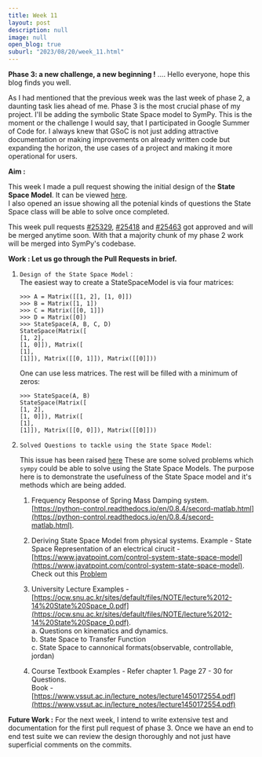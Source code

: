 ```yaml
---
title: Week 11
layout: post
description: null
image: null
open_blog: true
suburl: "2023/08/20/week_11.html"
---
```

**Phase 3: a new challenge, a new beginning !**
.... Hello everyone, hope this blog finds you well.

As I had mentioned that the previous week was the last week of phase 2, a daunting task lies ahead of me. Phase 3 is the most crucial phase of my project. I'll be adding the symbolic State Space model to SymPy. This is the moment or the challenge I would say, that I participated in Google Summer of Code for. I always knew that GSoC is not just adding attractive documentation or making improvements on already written code but expanding the horizon, the use cases of a project and making it more operational for users. 

**Aim :**

This week I made a pull request showing the initial design of the **State Space Model**. It can be viewed [here](https://github.com/sympy/sympy/pull/25473). \
I also opened an issue showing all the potenial kinds of questions the State Space class will be able to solve once completed.

This week pull requests [#25329](https://github.com/sympy/sympy/pull/25329), [#25418](https://github.com/sympy/sympy/pull/25418) and [#25463](https://github.com/sympy/sympy/pull/25463) got approved and will be merged anytime soon. With that a majority chunk of my phase 2 work will be merged into SymPy's codebase. 

**Work : Let us go through the Pull Requests in brief.**
1. `Design of the State Space Model` : \
    The easiest way to create a StateSpaceModel is via four matrices:
    ```
    >>> A = Matrix([[1, 2], [1, 0]])
    >>> B = Matrix([1, 1])
    >>> C = Matrix([[0, 1]])
    >>> D = Matrix([0])
    >>> StateSpace(A, B, C, D)
    StateSpace(Matrix([
    [1, 2],
    [1, 0]]), Matrix([
    [1],
    [1]]), Matrix([[0, 1]]), Matrix([[0]]))
    ```

    One can use less matrices. The rest will be filled with a minimum of zeros:
    ```
    >>> StateSpace(A, B)
    StateSpace(Matrix([
    [1, 2],
    [1, 0]]), Matrix([
    [1],
    [1]]), Matrix([[0, 0]]), Matrix([[0]]))
    ```
2. `Solved Questions to tackle using the State Space Model`:
   
    This issue has been raised [here](https://github.com/sympy/sympy/issues/25502)
       These are some solved problems which `sympy` could be able to solve using the State Space Models. The purpose here is to demonstrate the usefulness of the State Space model and it's methods which are being added.
    
    1. Frequency Response of Spring Mass Damping system.
    [https://python-control.readthedocs.io/en/0.8.4/secord-matlab.html](https://python-control.readthedocs.io/en/0.8.4/secord-matlab.html).
    
    2. Deriving State Space Model from physical systems.
    Example - State Space Representation of an electrical cirucit - [https://www.javatpoint.com/control-system-state-space-model](https://www.javatpoint.com/control-system-state-space-model). \
    Check out this [Problem](https://lpsa.swarthmore.edu/Representations/SysRepSS.html#:~:text=Example%3A%20Direct%20Derivation%20of%20State%20Space%20Model%20(Electrical),-Derive%20a%20state&text=The%20input%20is%20ia%20and%20the%20output%20is%20e2.&text=space%20representation%20becomes-,This%20technique%20does%20not%20always%20easily%20yield%20a%20set%20of,Transfer%20functions%20are%20discussed%20elsewhere.)
    
    3. University Lecture Examples - [https://ocw.snu.ac.kr/sites/default/files/NOTE/lecture%2012-14%20State%20Space_0.pdf](https://ocw.snu.ac.kr/sites/default/files/NOTE/lecture%2012-14%20State%20Space_0.pdf). \
    	a. Questions on kinematics and dynamics. \
    	b. State Space to Transfer Function \
    	c. State Space to cannonical formats(observable, controllable, jordan)
    
    4. Course Textbook Examples - Refer chapter 1. Page 27 - 30 for Questions. \
    Book - [https://www.vssut.ac.in/lecture_notes/lecture1450172554.pdf](https://www.vssut.ac.in/lecture_notes/lecture1450172554.pdf)
	 


**Future Work :**
For the next week, I intend to write extensive test and documentation for the first pull request of phase 3. Once we have an end to end test suite we can review the design thoroughly and not just have superficial comments on the commits.
